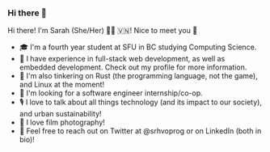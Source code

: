 ### Hi there 👋

Hi there! I'm Sarah (She/Her) 🏳️‍🌈 🇻🇳! Nice to meet you 👋

- 🎓 I'm a fourth year student at SFU in BC studying Computing Science.
- 📖 I have experience in full-stack web development, as well as embedded development. Check out my profile for more information.
- 🧠 I'm also tinkering on Rust (the programming language, not the game), and Linux at the moment!
- 🔭 I'm looking for a software engineer internship/co-op.
- 🎙️ I love to talk about all things technology (and its impact to our society), and urban sustainability!
- 📸 I love film photography!
- 📇 Feel free to reach out on Twitter at @srhvoprog or on LinkedIn (both in bio)!
